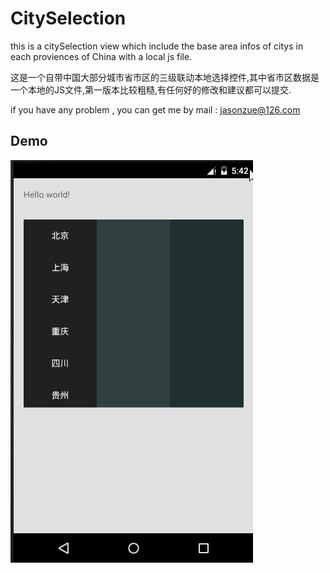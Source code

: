 # CitySelection
this is a citySelection view which include the  base area infos of citys in each proviences of China with a local js file. 

这是一个自带中国大部分城市省市区的三级联动本地选择控件,其中省市区数据是一个本地的JS文件,第一版本比较粗糙,有任何好的修改和建议都可以提交.



if you have any problem , you can get me by mail : jasonzue@126.com

## Demo
 
![](https://github.com/jasonzue/CitySelection/blob/master/proview.gif)
